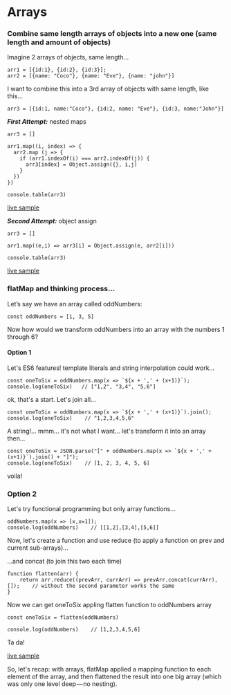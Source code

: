 # Arrays

### Combine same length arrays of objects into a new one (same length and amount of objects)

Imagine 2 arrays of objects, same length...

```
arr1 = [{id:1}, {id:2}, {id:3}];
arr2 = [{name: "Coco"}, {name: "Eve"}, {name: "john"}]
```

I want to combine this into a 3rd array of objects with same length, like this...

```
arr3 = [{id:1, name:"Coco"}, {id:2, name: "Eve"}, {id:3, name:"John"}]
```

***First Attempt:*** nested maps

```
arr3 = []

arr1.map((i, index) => {
  arr2.map (j => {
    if (arr1.indexOf(i) === arr2.indexOf(j)) {
      arr3[index] = Object.assign({}, i,j)
    }
  })
})

console.table(arr3)
```

[live sample]

[live sample]:<https://jsbin.com/rojajip/1/edit?js,console>

***Second Attempt:*** object assign

```
arr3 = []

arr1.map((e,i) => arr3[i] = Object.assign(e, arr2[i]))

console.table(arr3)
```

[live sample]

[live sample]:<https://jsbin.com/vivineg/2/edit?js,output>


### flatMap and thinking process...

Let’s say we have an array called oddNumbers:

```
const oddNumbers = [1, 3, 5]
```

Now how would we transform oddNumbers into an array with the numbers 1 through 6?

#### Option 1

Let's ES6 features! template literals and string interpolation could work...

```
const oneToSix = oddNumbers.map(x => `${x + ',' + (x+1)}`);
console.log(oneToSix)   // ["1,2", "3,4", "5,6"]
```

ok, that's a start. Let's join all...

```
const oneToSix = oddNumbers.map(x => `${x + ',' + (x+1)}`).join();
console.log(oneToSix)    // "1,2,3,4,5,6"
```

A string!... mmm... it's not what I want... let's transform it into an array then...

```
const oneToSix = JSON.parse("[" + oddNumbers.map(x => `${x + ',' + (x+1)}`).join() + "]");
console.log(oneToSix)    // [1, 2, 3, 4, 5, 6]
```

voila!

### Option 2

Let's try functional programming but only array functions...

```
oddNumbers.map(x => [x,x=1]);
console.log(oddNumbers)    // [[1,2],[3,4],[5,6]]
```

Now, let's create a function and use reduce (to apply a function on prev and current sub-arrays)...

...and concat (to join this two each time)

```
function flatten(arr) {
    return arr.reduce((prevArr, currArr) => prevArr.concat(currArr), []);    // without the second parameter works the same
}    
```

Now we can get oneToSix appling flatten function to oddNumbers array

```
const oneToSix = flatten(oddNumbers)
    
console.log(oddNumbers)    // [1,2,3,4,5,6]
```

Ta da!

[live sample]

So, let's recap: with arrays, flatMap applied a mapping function to each element of the array, and then flattened the result into one big array (which was only one level deep — no nesting).


[live sample]: <https://jsbin.com/vutakun/edit?html,js,console>





